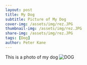 ```yaml
---
layout: post
title: My Dog 
subtitle: Picture of My Dog
cover-img: /assets/img/rez.JPG
thumbnail-img: /assets/img/rez.JPG
share-img: /assets/img/rez.JPG
tags: [Dog]
author: Peter Kane 
---
```


This is a photo of my dog
![DOG](https://ptk3-oss.github.io/assets/img/rez.JPG)

